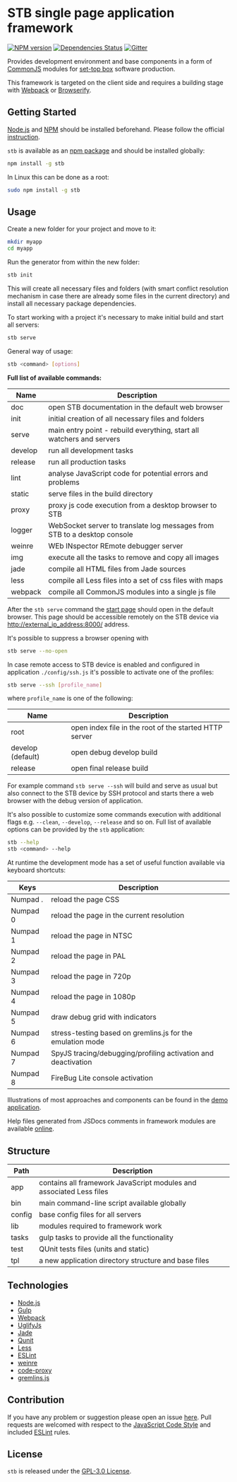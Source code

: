 STB single page application framework
=====================================

[![NPM version](https://img.shields.io/npm/v/stb.svg?style=flat-square)](https://www.npmjs.com/package/stb)
[![Dependencies Status](https://img.shields.io/david/darkpark/stb.svg?style=flat-square)](https://david-dm.org/darkpark/stb)
[![Gitter](https://img.shields.io/badge/gitter-join%20chat-blue.svg?style=flat-square)](https://gitter.im/DarkPark/stb)

Provides development environment and base components in a form of [CommonJS](http://wiki.commonjs.org/wiki/CommonJS) modules
for [set-top box](http://en.wikipedia.org/wiki/Set-top_box) software production.

This framework is targeted on the client side and requires a building stage with [Webpack](http://webpack.github.io/) or [Browserify](http://browserify.org/).


## Getting Started

[Node.js](http://nodejs.org/) and [NPM](https://www.npmjs.com/) should be installed beforehand.
Please follow the official [instruction](http://nodejs.org/download/).

`stb` is available as an [npm package](https://www.npmjs.org/package/stb) and should be installed globally:

```bash
npm install -g stb
```

In Linux this can be done as a root:

```bash
sudo npm install -g stb
```


## Usage

Create a new folder for your project and move to it:

```bash
mkdir myapp
cd myapp
```

Run the generator from within the new folder:

```bash
stb init
```

This will create all necessary files and folders (with smart conflict resolution mechanism
in case there are already some files in the current directory) and install all necessary package dependencies.

To start working with a project it's necessary to make initial build and start all servers:

```bash
stb serve
```

General way of usage:

```bash
stb <command> [options]
```

**Full list of available commands:**

 Name    | Description
---------|-------------
 doc     | open STB documentation in the default web browser
 init    | initial creation of all necessary files and folders
 serve   | main entry point - rebuild everything, start all watchers and servers
 develop | run all development tasks
 release | run all production tasks
 lint    | analyse JavaScript code for potential errors and problems
 static  | serve files in the build directory
 proxy   | proxy js code execution from a desktop browser to STB
 logger  | WebSocket server to translate log messages from STB to a desktop console
 weinre  | WEb INspector REmote debugger server
 img     | execute all the tasks to remove and copy all images
 jade    | compile all HTML files from Jade sources
 less    | compile all Less files into a set of css files with maps
 webpack | compile all CommonJS modules into a single js file


After the `stb serve` command the [start page](http://localhost:8000/) should open in the default browser.
This page should be accessible remotely on the STB device via <http://external_ip_address:8000/> address.

It's possible to suppress a browser opening with

```bash
stb serve --no-open
```

In case remote access to STB device is enabled and configured in application `./config/ssh.js` it's possible to activate one of the profiles:

```bash
stb serve --ssh [profile_name]
```

where `profile_name` is one of the following:

 Name              | Description
-------------------|-------------
 root              | open index file in the root of the started HTTP server
 develop (default) | open debug develop build
 release           | open final release build

For example command `stb serve --ssh` will build and serve as usual but also connect to the STB device by SSH protocol and starts there a web browser with the debug version of application.

It's also possible to customize some commands execution with additional flags e.g. `--clean`, `--develop`, `--release` and so on.
Full list of available options can be provided by the `stb` application:

```bash
stb --help
stb <command> --help
```


At runtime the development mode has a set of useful function available via keyboard shortcuts:

 Keys     | Description
----------|-------------
 Numpad . | reload the page CSS
 Numpad 0 | reload the page in the current resolution
 Numpad 1 | reload the page in NTSC
 Numpad 2 | reload the page in PAL
 Numpad 3 | reload the page in 720p
 Numpad 4 | reload the page in 1080p
 Numpad 5 | draw debug grid with indicators
 Numpad 6 | stress-testing based on gremlins.js for the emulation mode
 Numpad 7 | SpyJS tracing/debugging/profiling activation and deactivation
 Numpad 8 | FireBug Lite console activation


Illustrations of most approaches and components can be found in the [demo application](https://github.com/DarkPark/stb-demo).

Help files generated from JSDocs comments in framework modules are available [online](http://darkpark.github.io/stb/).

## Structure

 Path   | Description
--------|-------------
 app    | contains all framework JavaScript modules and associated Less files
 bin    | main command-line script available globally
 config | base config files for all servers
 lib    | modules required to framework work
 tasks  | gulp tasks to provide all the functionality
 test   | QUnit tests files (units and static)
 tpl    | a new application directory structure and base files


## Technologies

* [Node.js](http://nodejs.org/)
* [Gulp](http://gulpjs.com/)
* [Webpack](http://webpack.github.io/)
* [UglifyJs](http://lisperator.net/uglifyjs/)
* [Jade](http://jade-lang.com/)
* [Qunit](http://qunitjs.com/)
* [Less](http://lesscss.org/)
* [ESLint](http://eslint.org/)
* [weinre](https://www.npmjs.org/package/weinre/)
* [code-proxy](https://github.com/DarkPark/code-proxy/)
* [gremlins.js](https://github.com/marmelab/gremlins.js)


## Contribution

If you have any problem or suggestion please open an issue [here](https://github.com/DarkPark/stb/issues).
Pull requests are welcomed with respect to the [JavaScript Code Style](https://github.com/DarkPark/jscs) and included [ESLint](http://eslint.org/) rules.


## License

`stb` is released under the [GPL-3.0 License](http://opensource.org/licenses/GPL-3.0).

